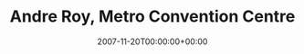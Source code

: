 ---
templateKey: event
guid: 08940dd1-6eab-11ea-99c5-002590d1d1b0
date: 2007-11-20T00:00:00+00:00
eventTime: '5-7pm'
title: Andre Roy, Metro Convention Centre
artist: Andre Roy
city: Toronto
venue: Metro Convention Centre
group: Tim Shia
guests: Mark Cashion
---